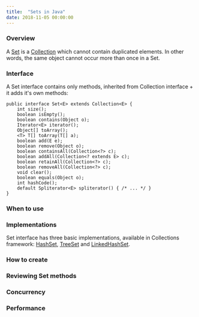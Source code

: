 ```yaml
---
title:  "Sets in Java"
date: 2018-11-05 00:00:00
---
```


### <a href="#overview" name="overview"><i class="fa fa-link anchor" aria-hidden="true"></i></a> Overview

A [Set](https://docs.oracle.com/javase/8/docs/api/java/util/Set.html) is a [Collection](https://docs.oracle.com/javase/8/docs/api/java/util/Collection.html) which cannot contain duplicated elements. In other words, the same object cannot occur more than once in a Set.

### <a href="#interface" name="interface"><i class="fa fa-link anchor" aria-hidden="true"></i></a> Interface

A Set interface contains only methods, inherited from Collection interface + it adds it's own methods:

```
public interface Set<E> extends Collection<E> {
    int size();
    boolean isEmpty();
    boolean contains(Object o);
    Iterator<E> iterator();
    Object[] toArray();
    <T> T[] toArray(T[] a);
    boolean add(E e);
    boolean remove(Object o);
    boolean containsAll(Collection<?> c);
    boolean addAll(Collection<? extends E> c);
    boolean retainAll(Collection<?> c);
    boolean removeAll(Collection<?> c);
    void clear();
    boolean equals(Object o);
    int hashCode();
    default Spliterator<E> spliterator() { /* ... */ }
}
```

### <a href="#when_to_use" name="when_to_use"><i class="fa fa-link anchor" aria-hidden="true"></i></a> When to use

### <a href="#implementations" name="implementations"><i class="fa fa-link anchor" aria-hidden="true"></i></a> Implementations

Set interface has three basic implementations, available in Collections framework: [HashSet](https://docs.oracle.com/javase/8/docs/api/java/util/HashSet.html), [TreeSet](https://docs.oracle.com/javase/8/docs/api/java/util/TreeSet.html) and [LinkedHashSet](https://docs.oracle.com/javase/8/docs/api/java/util/LinkedHashSet.html).

### <a href="#how-to-create" name="how-to-create"><i class="fa fa-link anchor" aria-hidden="true"></i></a> How to create

### <a href="#set-methods" name="set-methods"><i class="fa fa-link anchor" aria-hidden="true"></i></a> Reviewing Set methods

### <a href="#concurrency" name="concurrency"><i class="fa fa-link anchor" aria-hidden="true"></i></a> Concurrency

### <a href="#performance" name="performance"><i class="fa fa-link anchor" aria-hidden="true"></i></a> Performance
